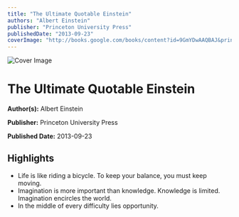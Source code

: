 ```yaml
---
title: "The Ultimate Quotable Einstein"
authors: "Albert Einstein"
publisher: "Princeton University Press"
publishedDate: "2013-09-23"
coverImage: "http://books.google.com/books/content?id=9GmYDwAAQBAJ&printsec=frontcover&img=1&zoom=1&edge=curl&source=gbs_api"
---
```


![Cover Image](http://books.google.com/books/content?id=9GmYDwAAQBAJ&printsec=frontcover&img=1&zoom=1&edge=curl&source=gbs_api)

# The Ultimate Quotable Einstein

**Author(s):** Albert Einstein

**Publisher:** Princeton University Press

**Published Date:** 2013-09-23

## Highlights
<ul>
<li>Life is like riding a bicycle. To keep your balance, you must keep moving.</li>
<li>Imagination is more important than knowledge. Knowledge is limited. Imagination encircles the world.</li>
<li>In the middle of every difficulty lies opportunity.</li>
</ul>

